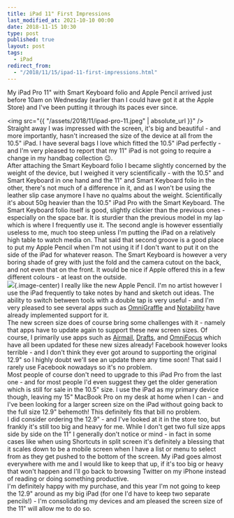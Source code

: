 ```yaml
---
title: iPad 11" First Impressions
last_modified_at: 2021-10-10 00:00
date: 2018-11-15 10:30
type: post
published: true
layout: post
tags:
  - iPad
redirect_from:
  - "/2018/11/15/ipad-11-first-impressions.html"
---
```

My iPad Pro 11" with Smart Keyboard folio and Apple Pencil arrived just before 10am on Wednesday (earlier than I could have got it at the Apple Store) and I've been putting it through its paces ever since.  

<!--more-->

<img src="{{ "/assets/2018/11/ipad-pro-11.jpeg" | absolute_url }}" />  
Straight away I was impressed with the screen, it's big and beautiful - and more importantly, hasn't increased the size of the device at all from the 10.5" iPad. I have several bags I love which fitted the 10.5" iPad perfectly - and I'm very pleased to report that my 11" iPad is not going to require a change in my handbag collection 😉.  
After attaching the Smart Keyboard folio I became slightly concerned by the weight of the device, but I weighed it very scientifically - with the 10.5" and Smart Keyboard in one hand and the 11" and Smart Keyboard folio in the other, there's not much of a difference in it, and as I won't be using the leather slip case anymore I have no qualms about the weight. Scientifically it's about 50g heavier than the 10.5" iPad Pro with the Smart Keyboard. The Smart Keyboard folio itself is good, slightly clickier than the previous ones - especially on the space bar. It is sturdier than the previous model in my lap which is where I frequently use it. The second angle is however essentially useless to me, much too steep unless I'm putting the iPad on a relatively high table to watch media on. That said that second groove is a good place to put my Apple Pencil when I'm not using it if I don't want to put it on the side of the iPad for whatever reason. The Smart Keyboard is however a very boring shade of grey with just the fold and the camera cutout on the back, and not even that on the front. It would be nice if Apple offered this in a few different colours - at least on the outside.  
![](https://resources.rosemaryorchard.com/images/blog/ipad-11-first-impressions/apple-pencil.jpeg){.image-center)
I really like the new Apple Pencil. I'm no artist however I use the iPad frequently to take notes by hand and sketch out ideas. The ability to switch between tools with a double tap is very useful - and I'm very pleased to see several apps such as <a href="https://itunes.apple.com/us/app/id1164289776?at=1010lumu">OmniGraffle</a> and <a href="https://itunes.apple.com/us/app/id360593530?at=1010lumu">Notability</a> have already implemented support for it.  
The new screen size does of course bring some challenges with it - namely that apps have to update again to support these new screen sizes. Of course, I primarily use apps such as <a href="https://itunes.apple.com/us/app/id993160329?at=1010lumu">Airmail</a>, <a href="https://itunes.apple.com/us/app/id1236254471?at=1010lumu">Drafts</a>, and <a href="https://itunes.apple.com/us/app/id1346190318?at=1010lumu">OmniFocus</a> which have all been updated for these new sizes already! Facebook however looks terrible - and I don't think they ever got around to supporting the original 12.9" so I highly doubt we'll see an update there any time soon! That said I rarely use Facebook nowadays so it's no problem.  
Most people of course don't need to upgrade to this iPad Pro from the last one - and for most people I'd even suggest they get the older generation which is still for sale in the 10.5" size. I use the iPad as my primary device though, leaving my 15" MacBook Pro on my desk at home when I can - and I've been looking for a larger screen size on the iPad without going back to the full size 12.9" behemoth! This definitely fits that bill no problem.  
I did consider ordering the 12.9" - and I've looked at it in the store too, but frankly it's still too big and heavy for me. While I don't get two full size apps side by side on the 11" I generally don't notice or mind - in fact in some cases like when using Shortcuts in split screen it's definitely a blessing that it scales down to be a mobile screen when I have a list or menu to select from as they get pushed to the bottom of the screen. My iPad goes almost everywhere with me and I would like to keep that up, if it's too big or heavy that won't happen and I'll go back to browsing Twitter on my iPhone instead of reading or doing something productive.  
I'm definitely happy with my purchase, and this year I'm not going to keep the 12.9" around as my big iPad (for one I'd have to keep two separate pencils!) - I'm consolidating my devices and am pleased the screen size of the 11" will allow me to do so.  
